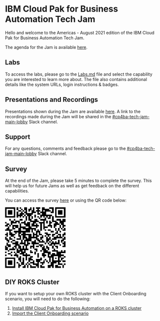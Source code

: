 # IBM Cloud Pak for Business Automation Tech Jam

Hello and welcome to the Americas - August 2021 edition of the IBM Cloud Pak for Business Automation Tech Jam. 

The agenda for the Jam is available [here](https://github.com/IBM/cp4ba-tech-jam/blob/main/Presentations%20%26%20Recordings/Americas/August%202021/%5BCP4BA%20Tech%20Jam%202021.08.17%5D%20Americas%20Agenda.pdf).

## Labs

To access the labs, please go to the [Labs.md](/Labs.md) file and select the capability you are interested to learn more about. The file also contains additional details like the system URLs, login instructions & badges.

## Presentations and Recordings

Presentations shown during the Jam are available [here](https://github.com/IBM/cp4ba-tech-jam/tree/main/Presentations%20%26%20Recordings/Americas/August%202021). 
A link to the recordings made during the Jam will be shared in the [#cp4ba-tech-jam-main-lobby](https://ibm-cloudpak-partners.slack.com/archives/C027WKQMWTZ) Slack channel.

## Support

For any questions, comments and feedback please go to the [#cp4ba-tech-jam-main-lobby](https://ibm-cloudpak-partners.slack.com/archives/C027WKQMWTZ) Slack channel.

## Survey

At the end of the Jam, please take 5 minutes to complete the survey. This will help us for future Jams as well as get feedback on the different capabilities.

You can access the survey [here](https://www.surveymonkey.com/r/CP4BATechJam2021) or using the QR code below:

![Survey QR Code](survery-qrcode.png)

## DIY ROKS Cluster

If you want to setup your own ROKS cluster with the Client Onboarding scenario, you will need to do the following:

1. [Install IBM Cloud Pak for Business Automation on a ROKS cluster](https://github.com/IBM/cp4ba-rapid-deployment)
2. [Import the Client Onboarding scenario](https://github.com/IBM/cp4ba-client-onboarding-scenario)

